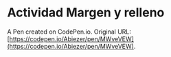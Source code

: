 # Actividad Margen y relleno

A Pen created on CodePen.io. Original URL: [https://codepen.io/Abiezer/pen/MWveVEW](https://codepen.io/Abiezer/pen/MWveVEW).


